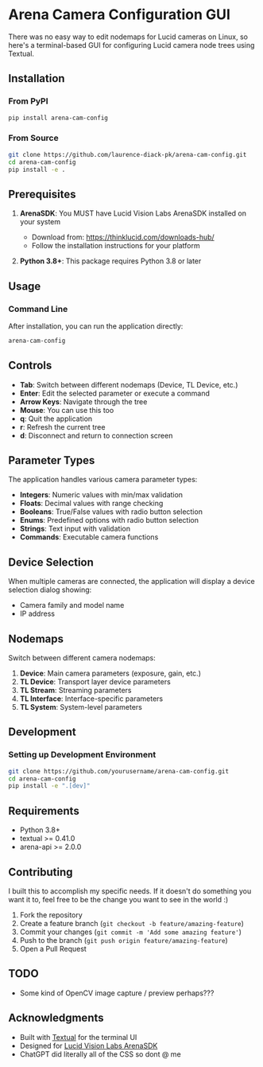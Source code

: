 # Arena Camera Configuration GUI

There was no easy way to edit nodemaps for Lucid cameras on Linux, so here's a terminal-based GUI for configuring Lucid camera node trees using Textual.


## Installation

### From PyPI

```bash
pip install arena-cam-config
```

### From Source

```bash
git clone https://github.com/laurence-diack-pk/arena-cam-config.git
cd arena-cam-config
pip install -e .
```

## Prerequisites

1. **ArenaSDK**: You MUST have Lucid Vision Labs ArenaSDK installed on your system
   - Download from: https://thinklucid.com/downloads-hub/
   - Follow the installation instructions for your platform

2. **Python 3.8+**: This package requires Python 3.8 or later

## Usage

### Command Line

After installation, you can run the application directly:

```bash
arena-cam-config
```

## Controls

- **Tab**: Switch between different nodemaps (Device, TL Device, etc.)
- **Enter**: Edit the selected parameter or execute a command
- **Arrow Keys**: Navigate through the tree
- **Mouse**: You can use this too
- **q**: Quit the application
- **r**: Refresh the current tree
- **d**: Disconnect and return to connection screen

## Parameter Types

The application handles various camera parameter types:

- **Integers**: Numeric values with min/max validation
- **Floats**: Decimal values with range checking
- **Booleans**: True/False values with radio button selection
- **Enums**: Predefined options with radio button selection
- **Strings**: Text input with validation
- **Commands**: Executable camera functions

## Device Selection

When multiple cameras are connected, the application will display a device selection dialog showing:
- Camera family and model name
- IP address

## Nodemaps

Switch between different camera nodemaps:

1. **Device**: Main camera parameters (exposure, gain, etc.)
2. **TL Device**: Transport layer device parameters
3. **TL Stream**: Streaming parameters
4. **TL Interface**: Interface-specific parameters
5. **TL System**: System-level parameters

## Development

### Setting up Development Environment

```bash
git clone https://github.com/yourusername/arena-cam-config.git
cd arena-cam-config
pip install -e ".[dev]"
```

## Requirements

- Python 3.8+
- textual >= 0.41.0
- arena-api >= 2.0.0

## Contributing

I built this to accomplish my specific needs. If it doesn't do something you want it to, feel free to be the change you want to see in the world :)

1. Fork the repository
2. Create a feature branch (`git checkout -b feature/amazing-feature`)
3. Commit your changes (`git commit -m 'Add some amazing feature'`)
4. Push to the branch (`git push origin feature/amazing-feature`)
5. Open a Pull Request

## TODO

- Some kind of OpenCV image capture / preview perhaps???

## Acknowledgments

- Built with [Textual](https://github.com/Textualize/textual) for the terminal UI
- Designed for [Lucid Vision Labs ArenaSDK](https://thinklucid.com/)
- ChatGPT did literally all of the CSS so dont @ me
